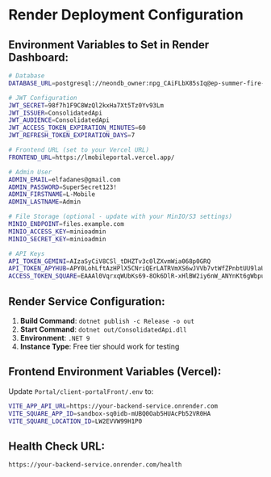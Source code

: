 # Render Deployment Configuration

## Environment Variables to Set in Render Dashboard:

```bash
# Database
DATABASE_URL=postgresql://neondb_owner:npg_CAiFLbX85sIq@ep-summer-fire-adwac3xi-pooler.c-2.us-east-1.aws.neon.tech/neondb?sslmode=require&channel_binding=require

# JWT Configuration
JWT_SECRET=98f7h1F9C8WzQl2kxHa7Xt5Tz0Yv93Lm
JWT_ISSUER=ConsolidatedApi
JWT_AUDIENCE=ConsolidatedApi
JWT_ACCESS_TOKEN_EXPIRATION_MINUTES=60
JWT_REFRESH_TOKEN_EXPIRATION_DAYS=7

# Frontend URL (set to your Vercel URL)
FRONTEND_URL=https://lmobileportal.vercel.app/

# Admin User
ADMIN_EMAIL=elfadanes@gmail.com
ADMIN_PASSWORD=SuperSecret123!
ADMIN_FIRSTNAME=L-Mobile
ADMIN_LASTNAME=Admin

# File Storage (optional - update with your MinIO/S3 settings)
MINIO_ENDPOINT=files.example.com
MINIO_ACCESS_KEY=minioadmin
MINIO_SECRET_KEY=minioadmin

# API Keys
API_TOKEN_GEMINI=AIzaSyCiV8CSl_tDHZTv3c0lZXvmWia068p0GRQ
API_TOKEN_APYHUB=APY0LohLftAzHPlX5CNriQErLATRVmXS6wJVVb7vtWfZPnbtUU9laUquEvNQ4JBLn4qh2buC4CJ
ACCESS_TOKEN_SQUARE=EAAAl0VqrxqWUbKs69-8Ok6DlR-xHlBW2iy6nW_ANYnKt6gWbpulx7vkcqmHfcon
```

## Render Service Configuration:

1. **Build Command**: `dotnet publish -c Release -o out`
2. **Start Command**: `dotnet out/ConsolidatedApi.dll`
3. **Environment**: `.NET 9`
4. **Instance Type**: Free tier should work for testing

## Frontend Environment Variables (Vercel):

Update `Portal/client-portalFront/.env` to:
```bash
VITE_APP_API_URL=https://your-backend-service.onrender.com
VITE_SQUARE_APP_ID=sandbox-sq0idb-mUBQ0Oab5HUAcPb52VR0HA
VITE_SQUARE_LOCATION_ID=LW2EVVW99H1P0
```

## Health Check URL:
`https://your-backend-service.onrender.com/health`